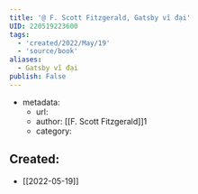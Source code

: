 ```yaml
---
title: '@ F. Scott Fitzgerald, Gatsby vĩ đại'
UID: 220519223600
tags:
  - 'created/2022/May/19'
  - 'source/book'
aliases:
  - Gatsby vĩ đại
publish: False
---
```

- metadata:
	- url:
	- author: [[F. Scott Fitzgerald]]1
	- category:



## Created:
- [[2022-05-19]]
